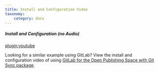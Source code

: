 ```yaml
---
title: Install and Configuration Video
taxonomy:
    category: docs
---
```


##### Install and Configuration (no Audio)
[plugin:youtube](https://www.youtube.com/watch?v=OvPv770ljrY)

Looking for a similar example using GitLab? View the install and configuration video of using [GitLab for the Open Publishing Space with Git Sync package](/openpublishingspace/install-configure-video).  
